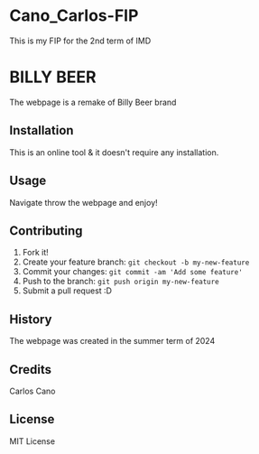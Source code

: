 # Cano_Carlos-FIP
This is my FIP for the 2nd term of IMD

# BILLY BEER
The webpage is a remake of Billy Beer brand

## Installation
This is an online tool & it doesn't require any installation.

## Usage
Navigate throw the webpage and enjoy!

## Contributing
1. Fork it!
2. Create your feature branch: `git checkout -b my-new-feature`
3. Commit your changes: `git commit -am 'Add some feature'`
4. Push to the branch: `git push origin my-new-feature`
5. Submit a pull request :D

## History
The webpage was created in the summer term of 2024

## Credits
Carlos Cano

## License
MIT License